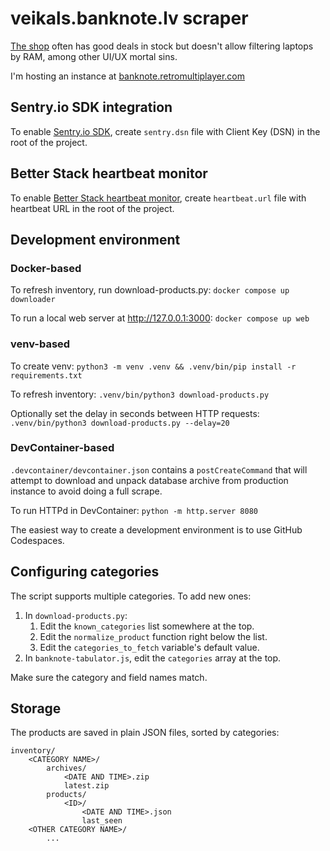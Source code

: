 # veikals.banknote.lv scraper

[The shop](https://veikals.banknote.lv/c/datortehnika/portativie-datori)
often has good deals in stock
but doesn't allow filtering laptops by RAM,
among other UI/UX mortal sins.

I'm hosting an instance
at [banknote.retromultiplayer.com](https://banknote.retromultiplayer.com/)

## Sentry.io SDK integration

To enable [Sentry.io SDK](https://docs.sentry.io/platforms/python/),
create `sentry.dsn` file with Client Key (DSN) in the root of the project.

## Better Stack heartbeat monitor

To enable [Better Stack heartbeat monitor](https://betterstack.com/docs/uptime/cron-and-heartbeat-monitor/),
create `heartbeat.url` file with heartbeat URL in the root of the project.

## Development environment

### Docker-based

To refresh inventory, run download-products.py:
`docker compose up downloader`

To run a local web server at <http://127.0.0.1:3000>:
`docker compose up web`

### venv-based

To create venv:
`python3 -m venv .venv && .venv/bin/pip install -r requirements.txt`

To refresh inventory:
`.venv/bin/python3 download-products.py`

Optionally set the delay in seconds between HTTP requests:
`.venv/bin/python3 download-products.py --delay=20`

### DevContainer-based

`.devcontainer/devcontainer.json` contains a `postCreateCommand` that will attempt to download and unpack database archive from production instance to avoid doing a full scrape.

To run HTTPd in DevContainer:
`python -m http.server 8080`

The easiest way to create a development environment is to use GitHub Codespaces.

## Configuring categories

The script supports multiple categories. To add new ones:

1. In `download-products.py`:
   1. Edit the `known_categories` list somewhere at the top.
   2. Edit the `normalize_product` function right below the list.
   3. Edit the `categories_to_fetch` variable's default value.
2. In `banknote-tabulator.js`, edit the `categories` array at the top.

Make sure the category and field names match.

## Storage

The products are saved in plain JSON files, sorted by categories:

```plaintext
inventory/
    <CATEGORY NAME>/
        archives/
            <DATE AND TIME>.zip
            latest.zip
        products/
            <ID>/
                <DATE AND TIME>.json
                last_seen
    <OTHER CATEGORY NAME>/
        ...
```
